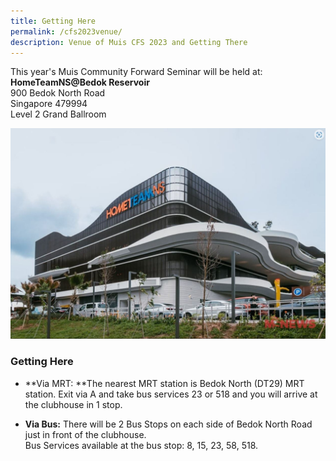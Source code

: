 ```yaml
---
title: Getting Here
permalink: /cfs2023venue/
description: Venue of Muis CFS 2023 and Getting There
---
```

This year's Muis Community Forward Seminar will be held at:<br>
**HomeTeamNS@Bedok Reservoir**<br>
900 Bedok North Road<br>
Singapore 479994<br>
Level 2 Grand Ballroom

![hometeamns bedok](/images/hometeamns%20bedok.JPG)

<h3>Getting Here</h3>

* **Via MRT: **The nearest MRT station is Bedok North (DT29) MRT station. Exit via A and take bus services 23 or 518 and you will arrive at the clubhouse in 1 stop.

* **Via Bus:** There will be 2 Bus Stops on each side of Bedok North Road just in front of the clubhouse.<br>
Bus Services available at the bus stop: 8, 15, 23, 58, 518.